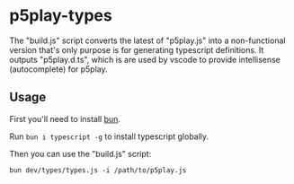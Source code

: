# p5play-types

The "build.js" script converts the latest of "p5play.js" into a
non-functional version that's only purpose is for generating typescript definitions. It outputs "p5play.d.ts", which is are used by vscode to provide intellisense (autocomplete) for p5play.

## Usage

First you'll need to install [bun](https://bun.sh/).

Run `bun i typescript -g` to install typescript globally.

Then you can use the "build.js" script:

```
bun dev/types/types.js -i /path/to/p5play.js
```
